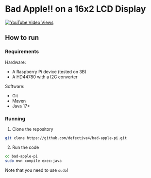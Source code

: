 # Bad Apple!! on a 16x2 LCD Display  
[![YouTube Video Views](https://img.shields.io/youtube/views/lI8jfwCPBJM)](https://www.youtube.com/watch?v=lI8jfwCPBJM&feature=youtu.be)

## How to run
### Requirements  
Hardware:
- A Raspberry Pi device (tested on 3B)
- A HD44780 with a I2C converter

Software:
- Git
- Maven
- Java 17+

### Running
1. Clone the repository
```bash
git clone https://github.com/defective4/bad-apple-pi.git
```
2. Run the code
```bash
cd bad-apple-pi
sudo mvn compile exec:java
```
Note that you need to use `sudo`!
